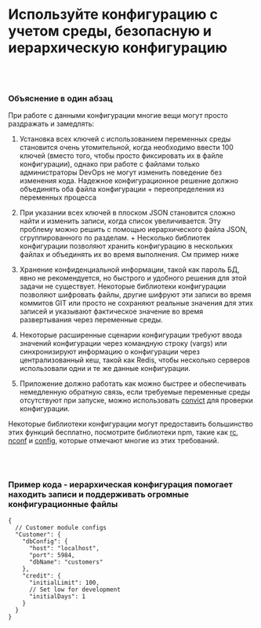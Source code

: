 # Используйте конфигурацию с учетом среды, безопасную и иерархическую конфигурацию

<br/><br/>

### Объяснение в один абзац

При работе с данными конфигурации многие вещи могут просто раздражать и замедлять:

1. Установка всех ключей с использованием переменных среды становится очень утомительной, когда необходимо ввести 100 ключей (вместо того, чтобы просто фиксировать их в файле конфигурации), однако при работе с файлами только администраторы DevOps не могут изменить поведение без изменения кода. Надежное конфигурационное решение должно объединять оба файла конфигурации + переопределения из переменных процесса

2. При указании всех ключей в плоском JSON становится сложно найти и изменить записи, когда список увеличивается. Эту проблему можно решить с помощью иерархического файла JSON, сгруппированного по разделам. + Несколько библиотек конфигурации позволяют хранить конфигурацию в нескольких файлах и объединять их во время выполнения. См пример ниже

3. Хранение конфиденциальной информации, такой как пароль БД, явно не рекомендуется, но быстрого и удобного решения для этой задачи не существует. Некоторые библиотеки конфигурации позволяют шифровать файлы, другие шифруют эти записи во время коммитов GIT или просто не сохраняют реальные значения для этих записей и указывают фактическое значение во время развертывания через переменные среды.

4. Некоторые расширенные сценарии конфигурации требуют ввода значений конфигурации через командную строку (vargs) или синхронизируют информацию о конфигурации через централизованный кеш, такой как Redis, чтобы несколько серверов использовали одни и те же данные конфигурации.

5. Приложение должно работать как можно быстрее и обеспечивать немедленную обратную связь, если требуемые переменные среды отсутствуют при запуске, можно использовать [convict](https://www.npmjs.com/package/convict) для проверки конфигурации.

Некоторые библиотеки конфигурации могут предоставить большинство этих функций бесплатно, посмотрите библиотеки npm, такие как [rc](https://www.npmjs.com/package/rc), [nconf](https://www.npmjs.com/package/nconf) и [config](https://www.npmjs.com/package/config), которые отмечают многие из этих требований.

<br/><br/>

### Пример кода - иерархическая конфигурация помогает находить записи и поддерживать огромные конфигурационные файлы

```json5
{
  // Customer module configs 
  "Customer": {
    "dbConfig": {
      "host": "localhost",
      "port": 5984,
      "dbName": "customers"
    },
    "credit": {
      "initialLimit": 100,
      // Set low for development 
      "initialDays": 1
    }
  }
}
```

<br/><br/>
